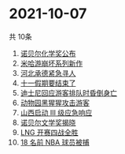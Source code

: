 # 2021-10-07
  共 10条

  <!-- BEGIN -->
  <!-- 最后更新时间:Thu Oct 07 2021 19:08:44 GMT+0000 (Coordinated Universal Time) -->
  1. [诺贝尔化学奖公布](https://www.zhihu.com/search?q=诺贝尔化学奖)
1. [米哈游崩坏系列新作](https://www.zhihu.com/search?q=崩坏：星穹铁道)
1. [河北承德紧急寻人](https://www.zhihu.com/search?q=承德密切接触者)
1. [十一假期要结束了](https://www.zhihu.com/search?q=十一假期)
1. [迪士尼回应游客排队时昏倒身亡](https://www.zhihu.com/search?q=迪士尼)
1. [动物园黑猩猩攻击游客](https://www.zhihu.com/search?q=黑猩猩)
1. [山西启动 Ⅲ 级应急响应](https://www.zhihu.com/search?q=山西)
1. [诺贝尔文学奖揭晓](https://www.zhihu.com/search?q=诺贝尔文学奖)
1. [LNG 开赛四战全胜](https://www.zhihu.com/search?q=LNG)
1. [18 名前 NBA 球员被捕](https://www.zhihu.com/search?q=NBA球员被捕)
  <!-- END -->
  